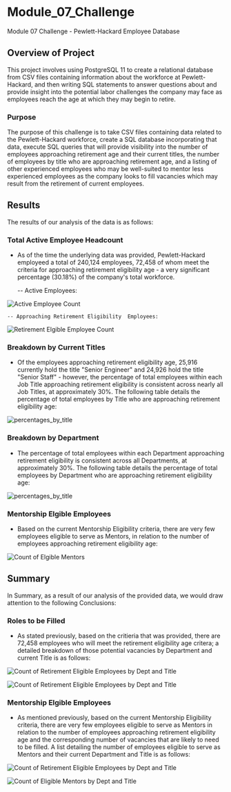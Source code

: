 # Module_07_Challenge
Module 07 Challenge - Pewlett-Hackard Employee Database

## Overview of Project
This project involves using PostgreSQL 11 to create a relational database from CSV files containing information about the workforce at Pewlett-Hackard, and then writing SQL statements to answer questions about and provide insight into the potential labor challenges the company may face as employees reach the age at which they may begin to retire. 

### Purpose
The purpose of this challenge is to take CSV files containing data related to the Pewlett-Hackard workforce, create a SQL database incorporating that data, execute SQL queries that will provide visibility into the number of employees approaching retirement age and their current titles, the number of employees by title who are approaching retirement age, and a listing of other experienced employees who may be well-suited to mentor less experienced employees as the company looks to fill vacancies which may result from the retirement of current employees.  

## Results
The results of our analysis of the data is as follows:

### Total Active Employee Headcount

- As of the time the underlying data was provided, Pewlett-Hackard employeed a total of 240,124 employees, 72,458 of whom meet the criteria for approaching retirement eligibility age - a very significant percentage (30.18%) of the company's total workforce.

    -- Active Employees:
    
![Active Employee Count](/Images/active_emp_count.png)

    -- Approaching Retirement Eligibility  Employees:
    
![Retirement Elgible Employee Count](/Images/retirement_elgible_emp_count.png)

### Breakdown by Current Titles

- Of the employees approaching retirement eligibility  age, 25,916 currently hold the title "Senior Engineer" and 24,926 hold the title "Senior Staff" - however, the percentage of total employees within each Job Title approaching retirement eligibility is consistent across nearly all Job Titles, at approximately 30%.  The following table details the percentage of total employees by Title who are approaching retirement eligibility age:
    
![percentages_by_title](/Images/percentages_by_title.png)

### Breakdown by Department

- The percentage of total employees within each Department approaching retirement eligibility is consistent across all Departments, at approximately 30%.  The following table details the percentage of total employees by Department who are approaching retirement eligibility age:
    
![percentages_by_title](/Images/percentages_by_dept.png)


### Mentorship Elgible Employees

- Based on the current Mentorship Eligibility criteria, there are very few employees eligible to serve as Mentors, in relation to the number of employees approaching retirement eligibility age:
    
![Count of Elgible Mentors](/Images/count_of_mentorship_elg_employees.png)

## Summary
In Summary, as a result of our analysis of the provided data, we would draw attention to the following Conclusions:

### Roles to be Filled

- As stated previously, based on the critieria that was provided, there are 72,458 employees who will meet the retirement eligibility age critera; a detailed breakdown of those potential vacancies by Department and current Title is as follows:

![Count of Retirement Eligible Employees by Dept and Title](/Images/count_of_reitiring_emp_by_dept_title_sql.png)

![Count of Retirement Eligible Employees by Dept and Title](/Images/count_of_reitiring_emp_by_dept_title.png)

### Mentorship Elgible Employees

- As mentioned previously, based on the current Mentorship Eligibility criteria, there are very few employees eligible to serve as Mentors in relation to the number of employees approaching retirement eligibility age and the corresponding number of vacancies that are likely to need to be filled.  A list detailing the number of employees eligible to serve as Mentors and their current Department and Title is as follows:

![Count of Retirement Eligible Employees by Dept and Title](/Images/count_of_reitiring_emp_by_dept_title_sql.png)

![Count of Eligible Mentors by Dept and Title](/Images/mentors_by_dept_title.png)

